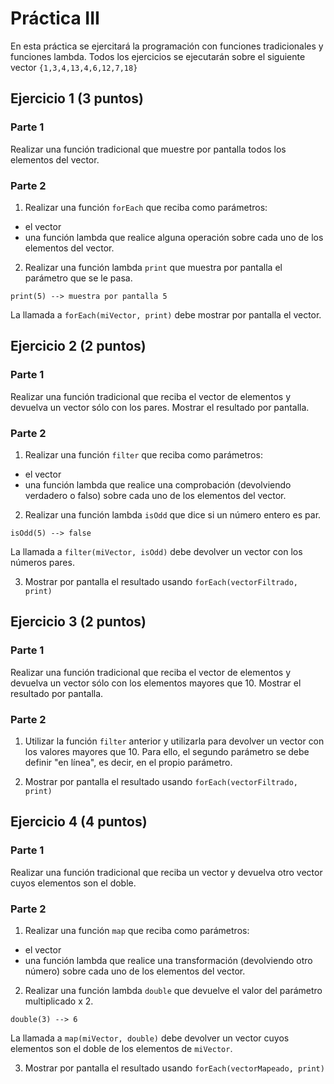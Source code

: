 # Práctica III

En esta práctica se ejercitará la programación con funciones tradicionales y funciones lambda. Todos los ejercicios se ejecutarán sobre el siguiente vector `{1,3,4,13,4,6,12,7,18}`

## Ejercicio 1 (3 puntos)

### Parte 1
Realizar una función tradicional que muestre por pantalla todos los elementos del vector.

### Parte 2
1. Realizar una función `forEach` que reciba como parámetros:
 * el vector
 * una función lambda que realice alguna operación sobre cada uno de los elementos del vector.

2. Realizar una función lambda `print` que muestra por pantalla el parámetro que se le pasa.

`print(5) --> muestra por pantalla 5`

La llamada a `forEach(miVector, print)` debe mostrar por pantalla el vector.

## Ejercicio 2 (2 puntos)

### Parte 1
Realizar una función tradicional que reciba el vector de elementos y devuelva un vector sólo con los pares. Mostrar el resultado por pantalla.

### Parte 2
1. Realizar una función `filter` que reciba como parámetros:
 * el vector
 * una función lambda que realice una comprobación (devolviendo verdadero o falso) sobre cada uno de los elementos del vector.

2. Realizar una función lambda `isOdd` que dice si un número entero es par.

`isOdd(5) --> false`

La llamada a `filter(miVector, isOdd)` debe devolver un vector con los números pares.

3. Mostrar por pantalla el resultado usando `forEach(vectorFiltrado, print)`

## Ejercicio 3 (2 puntos)

### Parte 1
Realizar una función tradicional que reciba el vector de elementos y devuelva un vector sólo con los elementos mayores que 10. Mostrar el resultado por pantalla.

### Parte 2
1. Utilizar la función `filter` anterior y utilizarla para devolver un vector con los valores mayores que 10. Para ello, el segundo parámetro se debe definir "en línea", es decir, en el propio parámetro.

2. Mostrar por pantalla el resultado usando `forEach(vectorFiltrado, print)`

## Ejercicio 4 (4 puntos)

### Parte 1
Realizar una función tradicional que reciba un vector y devuelva otro vector cuyos elementos son el doble.

### Parte 2

1. Realizar una función `map` que reciba como parámetros:
 * el vector
 * una función lambda que realice una transformación (devolviendo otro número) sobre cada uno de los elementos del vector.

2. Realizar una función lambda `double` que devuelve el valor del parámetro multiplicado x 2.

`double(3) --> 6`

La llamada a `map(miVector, double)` debe devolver un vector cuyos elementos son el doble de los elementos de `miVector`.

3. Mostrar por pantalla el resultado usando `forEach(vectorMapeado, print)`
